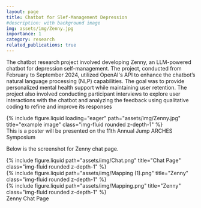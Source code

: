 ```yaml
---
layout: page
title: Chatbot for Slef-Management Depression
#description: with background image
img: assets/img/Zenny.jpg
importance: 1
category: research
related_publications: true
---
```


The chatbot research project involved developing Zenny, an LLM-powered chatbot for depression self-management. The project, conducted from February to September 2024, utilized OpenAI's API to enhance the chatbot’s natural language processing (NLP) capabilities. The goal was to provide personalized mental health support while maintaining user retention. The project also involved conducting participant interviews to explore user interactions with the chatbot and analyzing the feedback using qualitative coding to refine and improve its responses



<div class="row">
    <div class="col-sm mt-3 mt-md-0">
        {% include figure.liquid loading="eager" path="assets/img/Zenny.jpg" title="example image" class="img-fluid rounded z-depth-1" %}
    </div>
</div>
<div class="caption">
    This is a poster will be presented on the 11th Annual Jump ARCHES Symposium
</div>



Below is the screenshot for Zenny chat page. 

<div class="row justify-content-sm-center">
    <div class="col-sm-8 mt-3 mt-md-0">
        {% include figure.liquid path="assets/img/Chat.png" title="Chat Page" class="img-fluid rounded z-depth-1" %}
    </div>
    <div class="col-sm-4 mt-3 mt-md-0">
        {% include figure.liquid path="assets/img/Mapping (1).png" title="Zenny" class="img-fluid rounded z-depth-1" %}
        <div class="col-sm-4 mt-3 mt-md-0">
        {% include figure.liquid path="assets/img/Mapping.png" title="Zenny" class="img-fluid rounded z-depth-1" %}
    </div>
    </div>

</div>
<div class="caption">
    Zenny Chat Page
</div>


